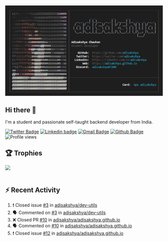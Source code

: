 ![npx-card](https://raw.githubusercontent.com/adisakshya/card/master/screenshots/adisakshya.png)

## Hi there 👋
I'm a student and passionate self-taught backend developer from India.

[![Twitter Badge](https://img.shields.io/badge/-adisakshya-00acee?style=flat&logo=twitter&logoColor=white&link=https://twitter.com/adisakshya)](https://www.twitter.com/adisakshya)
[![Linkedin badge](https://img.shields.io/badge/-adisakshya-blue?style=flat&logo=linkedin&logoColor=white)](https://www.linkedin.com/in/adisakshya-chauhan-a62920151)
[![Gmail Badge](https://img.shields.io/badge/-adisakshya98@gmail.com-c14438?style=flat&logo=Gmail&logoColor=white&link=mailto:adisakshya98@gmail.com)](mailto:adisakshya98@gmail.com)
[![Github Badge](https://img.shields.io/badge/-adisakshya-grey?style=flat&logo=github&logoColor=white&link=https://github.com/adisakshya)](https://www.github.com/adisakshya) 
![Profile views](https://gpvc.arturio.dev/adisakshya)

## 🏆 Trophies
<div>
  <img src="https://github-profile-trophy.vercel.app/?username=adisakshya&title=MultiLanguage,Commit,Followers,Repositories,PullRequest,Issues&column=7&margin-w=15&margin-h=15"/>
</div>

<br/>

## ⚡ Recent Activity
<!--START_SECTION:activity-->
1. ❗️ Closed issue [#3](https://github.com/adisakshya/dev-utils/issues/3) in [adisakshya/dev-utils](https://github.com/adisakshya/dev-utils)
2. 🗣 Commented on [#3](https://github.com/adisakshya/dev-utils/issues/3) in [adisakshya/dev-utils](https://github.com/adisakshya/dev-utils)
3. ❌ Closed PR [#10](https://github.com/adisakshya/adisakshya.github.io/pull/10) in [adisakshya/adisakshya.github.io](https://github.com/adisakshya/adisakshya.github.io)
4. 🗣 Commented on [#10](https://github.com/adisakshya/adisakshya.github.io/issues/10) in [adisakshya/adisakshya.github.io](https://github.com/adisakshya/adisakshya.github.io)
5. ❗️ Closed issue [#12](https://github.com/adisakshya/adisakshya.github.io/issues/12) in [adisakshya/adisakshya.github.io](https://github.com/adisakshya/adisakshya.github.io)
<!--END_SECTION:activity-->
